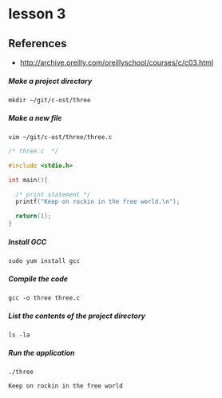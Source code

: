 # lesson 3

## References 
* http://archive.oreilly.com/oreillyschool/courses/c/c03.html

##### Make a project directory
    mkdir ~/git/c-ost/three

##### Make a new file
    vim ~/git/c-ost/three/three.c
```c
/* three.c  */

#include <stdio.h>

int main(){

  /* print statement */
  printf("Keep on rockin in the free world.\n");

  return(1);
}
```

##### Install GCC
    sudo yum install gcc

##### Compile the code
    gcc -o three three.c

##### List the contents of the project directory
    ls -la

##### Run the application
    ./three
```
Keep on rockin in the free world
```
